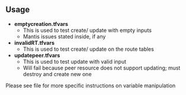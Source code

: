 Usage
-----------
* **emptycreation.tfvars**
  * This is used to test create/ update with empty inputs
  * Mantis issues stated inside, if any
* **invalidRT.tfvars**
  * This is used to test create/ update on the route tables
* **updatepeer.tfvars**
  * This is used to test update with valid input
  * Will fail because peer resource does not support updating; must destroy and create new one

Please see file for more specific instructions on variable manipulation
